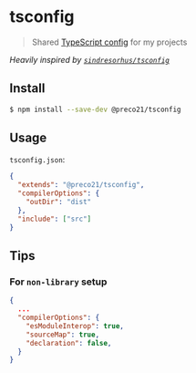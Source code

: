 # tsconfig

> Shared [TypeScript config](https://www.typescriptlang.org/docs/handbook/tsconfig-json.html) for my projects

_Heavily inspired by [`sindresorhus/tsconfig`](https://github.com/sindresorhus/tsconfig)_

## Install

```bash
$ npm install --save-dev @preco21/tsconfig
```

## Usage

`tsconfig.json`:

```json
{
  "extends": "@preco21/tsconfig",
  "compilerOptions": {
    "outDir": "dist"
  },
  "include": ["src"]
}
```

## Tips

### For `non-library` setup

```json
{
  ...
  "compilerOptions": {
    "esModuleInterop": true,
    "sourceMap": true,
    "declaration": false,
  }
}
```
